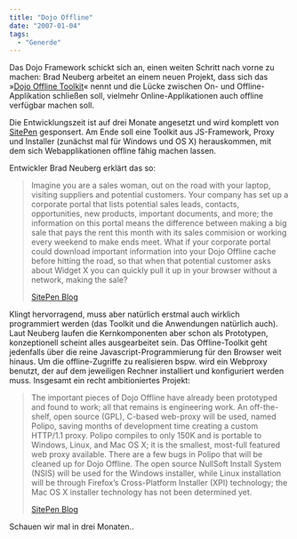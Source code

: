 ```yaml
---
title: "Dojo Offline"
date: "2007-01-04"
tags:
  - "Generde"
---
```


Das Dojo Framework schickt sich an, einen weiten Schritt nach vorne zu machen: Brad Neuberg arbeitet an einem neuen Projekt, dass sich das »[Dojo Offline Toolkit](http://www.sitepen.com/blog/2007/01/02/the-dojo-offline-toolkit/)« nennt und die Lücke zwischen On- und Offline-Applikation schließen soll, vielmehr Online-Applikationen auch offline verfügbar machen soll.

Die Entwicklungszeit ist auf drei Monate angesetzt und wird komplett von [SitePen](http://sitepen.com/) gesponsert. Am Ende soll eine Toolkit aus JS-Framework, Proxy und Installer (zunächst mal für Windows und OS X) herauskommen, mit dem sich Webapplikationen offline fähig machen lassen.

Entwickler Brad Neuberg erklärt das so:

> Imagine you are a sales woman, out on the road with your laptop, visiting suppliers and potential customers. Your company has set up a corporate portal that lists potential sales leads, contacts, opportunities, new products, important documents, and more; the information on this portal means the difference between making a big sale that pays the rent this month with its sales commision or working every weekend to make ends meet. What if your corporate portal could download important information into your Dojo Offline cache before hitting the road, so that when that potential customer asks about Widget X you can quickly pull it up in your browser without a network, making the sale?
>
> [SitePen Blog](http://www.sitepen.com/blog/2007/01/02/the-dojo-offline-toolkit/)

Klingt hervorragend, muss aber natürlich erstmal auch wirklich programmiert werden (das Toolkit und die Anwendungen natürlich auch). Laut Neuberg laufen die Kernkomponenten aber schon als Prototypen, konzeptionell scheint alles ausgearbeitet sein. Das Offline-Toolkit geht jedenfalls über die reine Javascript-Programmierung für den Browser weit hinaus. Um die offline-Zugriffe zu realisieren bspw. wird ein Webproxy benutzt, der auf dem jeweiligen Rechner installiert und konfiguriert werden muss. Insgesamt ein recht ambitioniertes Projekt:

> The important pieces of Dojo Offline have already been prototyped and found to work; all that remains is engineering work. An off-the-shelf, open source (GPL), C-based web-proxy will be used, named Polipo, saving months of development time creating a custom HTTP/1.1 proxy. Polipo compiles to only 150K and is portable to Windows, Linux, and Mac OS X; it is the smallest, most-full featured web proxy available. There are a few bugs in Polipo that will be cleaned up for Dojo Offline. The open source NullSoft Install System (NSIS) will be used for the Windows installer, while Linux installation will be through Firefox’s Cross-Platform Installer (XPI) technology; the Mac OS X installer technology has not been determined yet.
>
> [SitePen Blog](http://www.sitepen.com/blog/2007/01/02/the-dojo-offline-toolkit/)

Schauen wir mal in drei Monaten..
